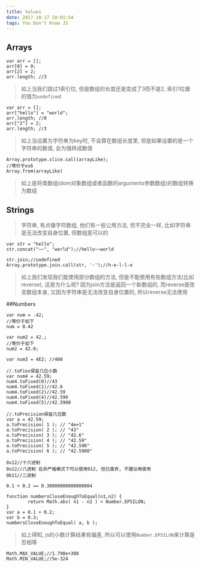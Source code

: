 ```yaml
---
title: Values
date: 2017-10-17 20:01:54
tags: You Don't Know JS
---
```

## Arrays

```
var arr = [];
arr[0] = 0;
arr[2] = 2;
arr.length; //3
```
> 如上当我们跳过1索引位, 但是数组的长度还是变成了3而不是2, 索引1位置的值为`undefined`

```
var arr = [];
arr["hello"] = "world";
arr.length; //0
arr["2"] = 2;
arr.length; //3
```
> 如上当设置为字符串为key时, 不会算在数组长度里, 但是如果设置的是一个字符串的数值, 会为强转成数值

```
Array.prototype.slice.call(arrayLike);
//等价于es6
Array.from(arrayLike)
```
> 如上是将类数组(dom对象数组或者函数的arguments参数数组)的数组转换为数组

## Strings
> 字符串, 有点像字符数组, 他们有一些公用方法, 但不完全一样, 比如字符串是无法改变自身位置, 但数组是可以的

```
var str = "hello";
str.concat("~~", "world");//hello~~world

str.join;//undefined
Array.prototype.join.call(str, '-');//h-e-l-l-o
```
> 如上我们发现我们能使用部分数组的方法, 但是不能使用有些数组方法(比如reverse), 这是为什么呢? 因为join方法是返回一个新数组的, 而reverse是改变数组本身, 又因为字符串是无法改变自身位置的, 所以reverse无法使用

##Numbers
```
var num = .42;
//等价于如下
num = 0.42

var num2 = 42.;
//等价于如下
num2 = 42.0;

var num3 = 4E2; //400

//.toFiex保留几位小数
var num4 = 42.59;
num4.toFixed(0)//43
num4.toFixed(1)//42.6
num4.toFixed(2)//42.59
num4.toFixed(4)//42.590
num4.toFixed(5)//42.5900

//.toPrecision保留几位数
var a = 42.59;
a.toPrecision( 1 ); // "4e+1"
a.toPrecision( 2 ); // "43"
a.toPrecision( 3 ); // "42.6"
a.toPrecision( 4 ); // "42.59"
a.toPrecision( 5 ); // "42.590"
a.toPrecision( 6 ); // "42.5900"
```

```
0x12//十六进制
0o12//八进制 在非严格模式下可以使用012, 但已废弃, 不建议再使用
0b11//二进制
```

```
0.1 + 0.2 == 0.30000000000000004

function numbersCloseEnoughToEqual(n1,n2) {
        return Math.abs( n1 - n2 ) < Number.EPSILON;
}
var a = 0.1 + 0.2;
var b = 0.3;
numbersCloseEnoughToEqual( a, b );
```
> 如上得知, js的小数计算结果有偏差, 所以可以使用`Number.EPSILON`来计算是否相等

```
Math.MAX_VALUE;//1.798e+308
Math.MIN_VALUE;//5e-324
```